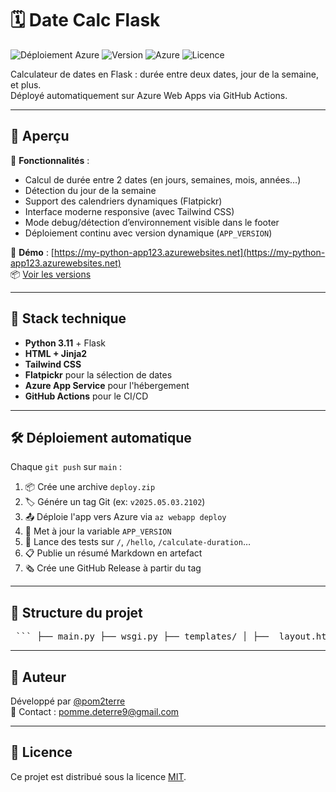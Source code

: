 # 🗓️ Date Calc Flask

![Déploiement Azure](https://github.com/pom2terre/date-calc-flask/actions/workflows/azure-deploy.yml/badge.svg)
![Version](https://img.shields.io/github/v/tag/pom2terre/date-calc-flask?label=version&sort=semver)
![Azure](https://img.shields.io/badge/Azure-Deployed-blue?logo=microsoft-azure)
![Licence](https://img.shields.io/github/license/pom2terre/date-calc-flask)

Calculateur de dates en Flask : durée entre deux dates, jour de la semaine, et plus.  
Déployé automatiquement sur Azure Web Apps via GitHub Actions.

---

## 🚀 Aperçu

🧮 **Fonctionnalités** :
- Calcul de durée entre 2 dates (en jours, semaines, mois, années…)
- Détection du jour de la semaine
- Support des calendriers dynamiques (Flatpickr)
- Interface moderne responsive (avec Tailwind CSS)
- Mode debug/détection d’environnement visible dans le footer
- Déploiement continu avec version dynamique (`APP_VERSION`)

🔗 **Démo** : [https://my-python-app123.azurewebsites.net](https://my-python-app123.azurewebsites.net)  
📦 [Voir les versions](https://github.com/pom2terre/date-calc-flask/releases)

---

## 🧰 Stack technique

- **Python 3.11** + Flask
- **HTML + Jinja2**
- **Tailwind CSS**
- **Flatpickr** pour la sélection de dates
- **Azure App Service** pour l'hébergement
- **GitHub Actions** pour le CI/CD

---

## 🛠️ Déploiement automatique

Chaque `git push` sur `main` :

1. 📦 Crée une archive `deploy.zip`
2. 🏷️ Génére un tag Git (ex: `v2025.05.03.2102`)
3. 📤 Déploie l'app vers Azure via `az webapp deploy`
4. 🔄 Met à jour la variable `APP_VERSION`
5. 🧪 Lance des tests sur `/`, `/hello`, `/calculate-duration`…
6. 📋 Publie un résumé Markdown en artefact
7. 🗞️ Crée une GitHub Release à partir du tag

---

## 📂 Structure du projet

<pre> ``` ├── main.py ├── wsgi.py ├── templates/ │ ├── _layout.html │ ├── _footer.html │ ├── calculate_duration.html │ └── day_of_week.html ├── static/ ├── requirements.txt └── azure-deploy.yml ``` </pre>

---

## 👤 Auteur

Développé par [@pom2terre](https://github.com/pom2terre)  
📧 Contact : pomme.deterre9@gmail.com

---

## 📝 Licence

Ce projet est distribué sous la licence [MIT](LICENSE).
